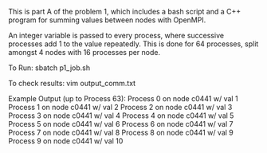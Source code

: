 This is part A of the problem 1, which includes a bash script and a C++ program for summing values between nodes with OpenMPI.

An integer variable is passed to every process, where successive processes add 1 to the value repeatedly. This is done for 64 processes, split amongst 4 nodes with 16 processes per node.

To Run:
sbatch p1_job.sh

To check results:
vim output_comm.txt

Example Output (up to Process 63):
Process 0 on node c0441 w/ val 1
Process 1 on node c0441 w/ val 2
Process 2 on node c0441 w/ val 3
Process 3 on node c0441 w/ val 4
Process 4 on node c0441 w/ val 5
Process 5 on node c0441 w/ val 6
Process 6 on node c0441 w/ val 7
Process 7 on node c0441 w/ val 8
Process 8 on node c0441 w/ val 9
Process 9 on node c0441 w/ val 10